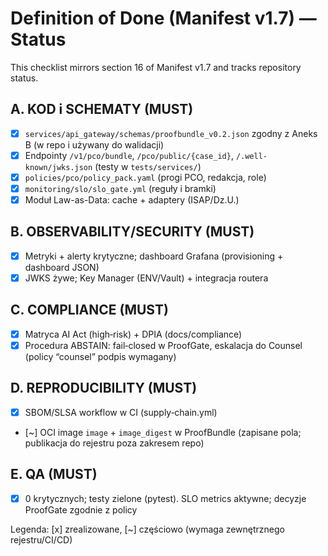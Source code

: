 # Definition of Done (Manifest v1.7) — Status

This checklist mirrors section 16 of Manifest v1.7 and tracks repository status.

## A. KOD i SCHEMATY (MUST)

- [x] `services/api_gateway/schemas/proofbundle_v0.2.json` zgodny z Aneks B (w repo i używany do walidacji)
- [x] Endpointy `/v1/pco/bundle`, `/pco/public/{case_id}`, `/.well-known/jwks.json` (testy w `tests/services/`)
- [x] `policies/pco/policy_pack.yaml` (progi PCO, redakcja, role)
- [x] `monitoring/slo/slo_gate.yml` (reguły i bramki)
- [x] Moduł Law-as-Data: cache + adaptery (ISAP/Dz.U.)

## B. OBSERVABILITY/SECURITY (MUST)

- [x] Metryki + alerty krytyczne; dashboard Grafana (provisioning + dashboard JSON)
- [x] JWKS żywe; Key Manager (ENV/Vault) + integracja routera

## C. COMPLIANCE (MUST)

- [x] Matryca AI Act (high‑risk) + DPIA (docs/compliance)
- [x] Procedura ABSTAIN: fail‑closed w ProofGate, eskalacja do Counsel (policy “counsel” podpis wymagany)

## D. REPRODUCIBILITY (MUST)

- [x] SBOM/SLSA workflow w CI (supply‑chain.yml)
- [~] OCI image `image` + `image_digest` w ProofBundle (zapisane pola; publikacja do rejestru poza zakresem repo)

## E. QA (MUST)

- [x] 0 krytycznych; testy zielone (pytest). SLO metrics aktywne; decyzje ProofGate zgodnie z policy

Legenda: [x] zrealizowane, [~] częściowo (wymaga zewnętrznego rejestru/CI/CD)
